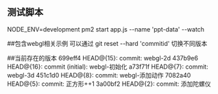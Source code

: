 ## 测试脚本
NODE_ENV=development pm2 start app.js --name 'ppt-data' --watch

##包含webgl相关示例 
可以通过 git reset --hard 'commitid' 切换不同版本

##当前存在的版本
699eff4 HEAD@{15}: commit: webgl-2d
437b9e6 HEAD@{16}: commit (initial): webgl-初始化
a73f71f HEAD@{7}: commit: webgl-3d
451c1d0 HEAD@{8}: commit: webgl-添加动作
7082a40 HEAD@{5}: commit: 正方形++1
3a00bf2 HEAD@{2}: commit: 添加陀螺仪
